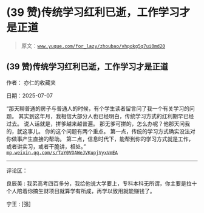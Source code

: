# (39 赞)传统学习红利已逝，工作学习才是正道

> 原文：[`www.yuque.com/for_lazy/zhoubao/vhpokg5q7ui0md20`](https://www.yuque.com/for_lazy/zhoubao/vhpokg5q7ui0md20)

## (39 赞)传统学习红利已逝，工作学习才是正道

作者： 亦仁的收藏夹

日期：2025-07-07

“那天聊普通的房子与普通人的时候，有个学生读者留言问了我一个有关学习的问题。 其实到这年月，我相信大部分人也已经明白，传统学习方式的红利期早已经过去。
说人话就是，拼爹越来越普遍。 那无爹可拼的，怎么办呢？他那天问我的，就这事儿。 你的这个问题有两个重点。
第一点，传统的学习方式确实没法对你做事产生直接的帮助。 第二点，信息时代下，能帮到你的学习方式就是工作，或者讲实习，或者干脆讲，相处。” [`mp.weixin.qq.com/s/TaY0VQAWeJVKupjVyxVmEA`](https://mp.weixin.qq.com/s/TaY0VQAWeJVKupjVyxVmEA)

* * *

评论区：

良辰美 : 我弟高考四百多分，我给他说大学要上，专科本科无所谓，你主要是拉十个人陪着你搞生财项目就算学有所成，再学以致用就能赚钱了。

宁王 : [强]